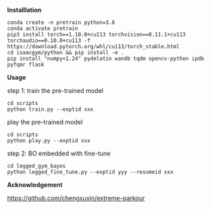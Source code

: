 **Installlation**

```
conda create -n pretrain python=3.8
conda activate pretrain
pip3 install torch==1.10.0+cu113 torchvision==0.11.1+cu113 torchaudio==0.10.0+cu113 -f https://download.pytorch.org/whl/cu113/torch_stable.html
cd isaacgym/python && pip install -e .
pip install "numpy<1.24" pydelatin wandb tqdm opencv-python ipdb pyfqmr flask
```

**Usage**

step 1: train the pre-trained model

```
cd scripts
python train.py --exptid xxx
```
play the pre-trained model
```
cd scripts
python play.py --exptid xxx
```
step 2: BO embedded with fine-tune
```
cd legged_gym_bayes
python legged_fine_tune.py --exptid yyy --resumeid xxx
```
**Acknowledgement**

<https://github.com/chengxuxin/extreme-parkour>

